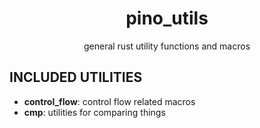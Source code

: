 
<div align="center">

# pino_utils
general rust utility functions and macros

</div>

## INCLUDED UTILITIES
- **control_flow**: control flow related macros
- **cmp**: utilities for comparing things

